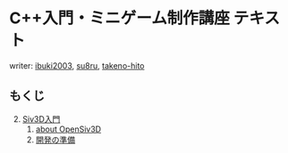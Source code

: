 # C++入門・ミニゲーム制作講座 テキスト

writer: [ibuki2003](https://github.com/ibuki2003), [su8ru](https://github.com/su8ru), [takeno-hito](https://github.com/takeno-hito)

## もくじ

2. [Siv3D入門](./2/)
	1. [about OpenSiv3D](./2/1)
	2. [開発の準備](./2/2)
